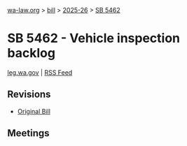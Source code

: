 [wa-law.org](/) > [bill](/bill/) > [2025-26](/bill/2025-26/) > [SB 5462](/bill/2025-26/sb/5462/)

# SB 5462 - Vehicle inspection backlog
[leg.wa.gov](https://app.leg.wa.gov/billsummary?BillNumber=5462&Year=2025&Initiative=false) | [RSS Feed](./rss.xml)

## Revisions
* [Original Bill](1/)

## Meetings